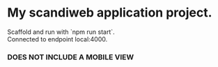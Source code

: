<h1>My scandiweb application project.</h1>
Scaffold and run with `npm run start`.
<br>
Connected to endpoint local:4000.
<br>
<h3>DOES NOT INCLUDE A MOBILE VIEW</h3>
